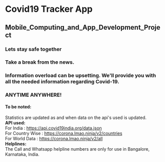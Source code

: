 # Covid19 Tracker App
## Mobile_Computing_and_App_Development_Project

###  **Lets stay safe together**   

### Take a break from the news.  
### Information overload can be upsetting. We'll provide you with all the needed information regarding Covid-19.  
### ANYTIME ANYWHERE!  
  
#### To be noted:  
Statistics are updated as and when data on the api's used is updated.  
__API used:__  
For India : https://api.covid19india.org/data.json  
For Country Wise : https://corona.lmao.ninja/v2/countries  
For World Data : https://corona.lmao.ninja/v2/all  
__Helplines:__  
The Call and Whatsapp helpline numbers are only for use in Bangalore, Karnataka, India.  

